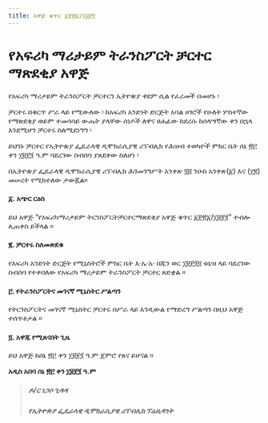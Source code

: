 ```yaml
---
title: አዋጅ ቁጥር ፩፻፳፩/፲፱፻፺
---
```


# የአፍሪካ ማሪታይም ትራንስፖርት ቻርተር ማጽደቂያ አዋጅ

የአፍሪካ ማሪታይም ትራንስፖርት ቻርተርን ኢትዮጵያ ቀደም ሲል የፈረመች በመሆኑ ፡

ቻርተሩ በቁርጥ ሥራ ላይ የሚውለው ፡ ከአፍሪካ አንድነት ድርጅት አባል ሀገሮች የሁለት ሦስተኛው የማጽደቂያ ወይም ተመሳሳይ ውጤት ያላቸው ሰነዶች ለዋና ፀሐፊው ከደረሱ ከሰላሣኛው ቀን በኋላ እንደሚሆን ቻርተሩ ስለሚደነግግ ፡

ይህንኑ ቻርተር የኢትዮጵያ ፌዴራላዊ ዲሞክራሲያዊ ሪፐብሊክ የሕዝብ ተወካዮች ምክር ቤት ሰኔ ፳፫ ቀን ፲፱፻፺ ዓ.ም ባደረገው ስብሰባ ያጸደቀው ስለሆነ ፡

በኢትዮጵያ ፌዴራላዊ ዲሞክራሲያዊ ሪፐብሊክ ሕገመንግሥት አንቀጽ ፶፭ ንዑስ አንቀጽ(፩) እና (፲፪) መሠረት የሚከተለው ታውጇል።

#### ፩.  አጭር ርዕስ

ይህ አዋጅ “የአፍሪካማሪታይም ትርንስፖርትቻርተርማጽደቂያ አዋጅ ቁጥር ፩፻፳፩/፲፱፻፺” ተብሎ ሊጠቀስ ይችላል ።

#### ፪. ቻርተሩ ስለመጽደቁ

የአፍሪካ አንድነት ድርጅት የሚኒስትሮች ምክር ቤት እ·ኤ·አ· በጁን ወር ፲፱፻፺፬ ቱኒዝ ላይ ባደረገው ስብሰባ የተቀበለው የአፍሪካ ማሪታይም ትራንስፖርት ቻርተር ጸድቋል ።

#### ፫. የትራንስፖርትና መገናኛ ሚኒስትር ሥልጣን

የትርንስፖርትና መገናኛ ሚኒስትር ቻርተሩ በሥራ ላይ እንዲውል የማድረግ ሥልጣን በዚህ አዋጅ ተሰጥቶታል ።

#### ፬. አዋጁ የሚጸናበት ጊዜ

ይህ አዋጅ ከሰኔ ፳፫ ቀን ፲፱፻፺ ዓ.ም ጀምሮ የጸና ይሆናል ።

**አዲስ አበባ ሰኔ ፳፫ ቀን ፲፱፻፺ ዓ.ም**

> ##### ዶ/ር ነጋሶ ጊዳዳ
>
> ##### የኢትዮጵያ ፌዴራላዊ ዲሞክራሲያዊ ሪፐብሊክ ፕሬዚዳንት
